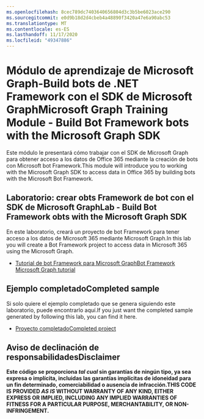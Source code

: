 ```yaml
---
ms.openlocfilehash: 8cec789dc7403640656804d3c3b5be6023ace290
ms.sourcegitcommit: e0d9b18d2d4cbeb4a48890f3420a47e6a90abc53
ms.translationtype: MT
ms.contentlocale: es-ES
ms.lasthandoff: 11/17/2020
ms.locfileid: "49347886"
---
```

# <a name="microsoft-graph-training-module---build-bot-framework-bots-with-the-microsoft-graph-sdk"></a><span data-ttu-id="a1336-101">Módulo de aprendizaje de Microsoft Graph-Build bots de .NET Framework con el SDK de Microsoft Graph</span><span class="sxs-lookup"><span data-stu-id="a1336-101">Microsoft Graph Training Module - Build Bot Framework bots with the Microsoft Graph SDK</span></span>

<span data-ttu-id="a1336-102">Este módulo le presentará cómo trabajar con el SDK de Microsoft Graph para obtener acceso a los datos de Office 365 mediante la creación de bots con Microsoft bot Framework.</span><span class="sxs-lookup"><span data-stu-id="a1336-102">This module will introduce you to working with the Microsoft Graph SDK to access data in Office 365 by building bots with the Microsoft Bot Framework.</span></span>

## <a name="lab---build-bot-framework-obts-with-the-microsoft-graph-sdk"></a><span data-ttu-id="a1336-103">Laboratorio: crear obts Framework de bot con el SDK de Microsoft Graph</span><span class="sxs-lookup"><span data-stu-id="a1336-103">Lab - Build Bot Framework obts with the Microsoft Graph SDK</span></span>

<span data-ttu-id="a1336-104">En este laboratorio, creará un proyecto de bot Framework para tener acceso a los datos de Microsoft 365 mediante Microsoft Graph.</span><span class="sxs-lookup"><span data-stu-id="a1336-104">In this lab you will create a Bot Framework project to access data in Microsoft 365 using the Microsoft Graph.</span></span>

- [<span data-ttu-id="a1336-105">Tutorial de bot Framework para Microsoft Graph</span><span class="sxs-lookup"><span data-stu-id="a1336-105">Bot Framework Microsoft Graph tutorial</span></span>](https://docs.microsoft.com/graph/tutorials/bot-framework)

## <a name="completed-sample"></a><span data-ttu-id="a1336-106">Ejemplo completado</span><span class="sxs-lookup"><span data-stu-id="a1336-106">Completed sample</span></span>

<span data-ttu-id="a1336-107">Si solo quiere el ejemplo completado que se genera siguiendo este laboratorio, puede encontrarlo aquí.</span><span class="sxs-lookup"><span data-stu-id="a1336-107">If you just want the completed sample generated by following this lab, you can find it here.</span></span>

- [<span data-ttu-id="a1336-108">Proyecto completado</span><span class="sxs-lookup"><span data-stu-id="a1336-108">Completed project</span></span>](demo)

## <a name="disclaimer"></a><span data-ttu-id="a1336-109">Aviso de declinación de responsabilidades</span><span class="sxs-lookup"><span data-stu-id="a1336-109">Disclaimer</span></span>

<span data-ttu-id="a1336-110">**Este código se proporciona _tal cual_ sin garantías de ningún tipo, ya sea expresa o implícita, incluidas las garantías implícitas de idoneidad para un fin determinado, comerciabilidad o ausencia de infracción.**</span><span class="sxs-lookup"><span data-stu-id="a1336-110">**THIS CODE IS PROVIDED _AS IS_ WITHOUT WARRANTY OF ANY KIND, EITHER EXPRESS OR IMPLIED, INCLUDING ANY IMPLIED WARRANTIES OF FITNESS FOR A PARTICULAR PURPOSE, MERCHANTABILITY, OR NON-INFRINGEMENT.**</span></span>
